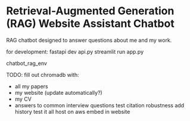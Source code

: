 # Retrieval-Augmented Generation (RAG) Website Assistant Chatbot

RAG chatbot designed to answer questions about me and my work. 

for development:
fastapi dev api.py
streamlit run app.py


chatbot_rag_env

TODO:
fill out chromadb with:
- all my papers
- my website (update automatically?)
- my CV
- answers to common interview questions
test citation robustness
add history
test it all
host on aws
embed in website
